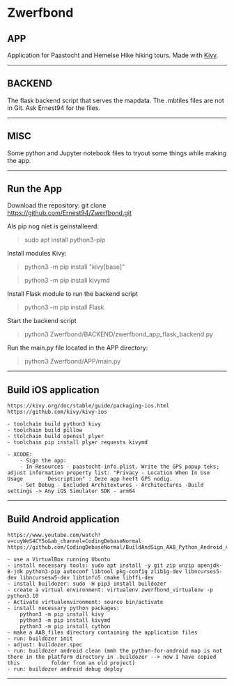 # Zwerfbond

## APP

Application for Paastocht and Hemelse Hike hiking tours. Made with [Kivy](https://kivy.org/).

---

## BACKEND

The flask backend script that serves the mapdata. The .mbtiles files are not in Git. Ask Ernest94 for the files.

---

## MISC
Some  python and Jupyter notebook files to tryout some things while making the app.

---

## Run the App

Download the repository: git clone https://github.com/Ernest94/Zwerfbond.git

Als pip nog niet is geinstalleerd:
> sudo apt install python3-pip

Install modules Kivy:
> python3 -m pip install "kivy[base]"

> python3 -m pip install kivymd

Install Flask module to run the backend script
> python3 -m pip install Flask

Start the backend script
> python3 Zwerfbond/BACKEND/zwerfbond_app_flask_backend.py

Run the main.py file located in the APP directory:
> python3 Zwerfbond/APP/main.py

---

## Build iOS application

    https://kivy.org/doc/stable/guide/packaging-ios.html
    https://github.com/kivy/kivy-ios

    - toolchain build python3 kivy
    - toolchain build pillow
    - ttolchain build openssl plyer 
    - toolchain pip install plyer requests kivymd

    - XCODE:
        - Sign the app:
        - In Resources - paastocht-info.plist. Write the GPS popup teks; adjust information property list: "Privacy - Location When In Use Usage        Description" : Deze app heeft GPS nodig.
        - Set Debug - Excluded Architextures - Architectures -Build settings -> Any iOS Simulator SDK - arm64

---

## Build Android application

    https://www.youtube.com/watch?v=cuyWeS4CY5o&ab_channel=CodingDebaseNormal       
    https://github.com/CodingDebaseNormal/BuildAndSign_AAB_Python_Android_App_For_GooglePlay/blob/main/Build_Sign_AAB_PythonAndroidApp_for_GooglePlay.ipynb

    - use a VirtualBox running Ubuntu
    - install necessary tools: sudo apt install -y git zip unzip openjdk-8-jdk python3-pip autoconf libtool pkg-config zlib1g-dev libncurses5-dev libncursesw5-dev libtinfo5 cmake libffi-dev
    - install buildozer: sudo -H pip3 install buildozer
    - create a virtual environment: virtualenv zwerfbond_virtualenv -p python3.10
    - Activate virtualenvironment: source bin/activate
    - install necessary python packages:
        python3 -m pip install kivy
        python3 -m pip install kivymd
        python3 -m pip install cython
    - make a AAB_files directory containing the application files
    - run: buildozer init
    - adjust: buildozer.spec
    - run: buildozer android clean (mmh the python-for-android map is not there in the platform directory in .buildozer --> now I have copied this          folder from an old project)
    - run: buildozer android debug deploy

---
